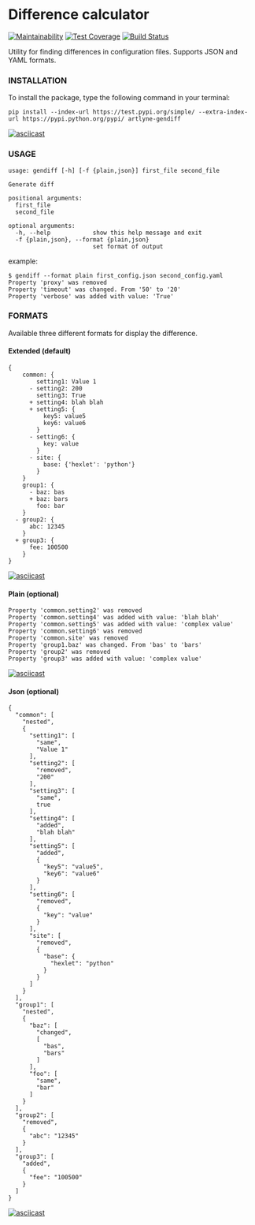 # Difference calculator
[![Maintainability](https://api.codeclimate.com/v1/badges/1d3accb9e09bfeb138d6/maintainability)](https://codeclimate.com/github/Artlyne/python-project-lvl2/maintainability)
[![Test Coverage](https://api.codeclimate.com/v1/badges/1d3accb9e09bfeb138d6/test_coverage)](https://codeclimate.com/github/Artlyne/python-project-lvl2/test_coverage)
[![Build Status](https://travis-ci.com/Artlyne/python-project-lvl2.svg?branch=master)](https://travis-ci.com/Artlyne/python-project-lvl2)

Utility for finding differences in configuration files. Supports JSON and YAML formats.

### INSTALLATION
To install the package, type the following command in your terminal:
```
pip install --index-url https://test.pypi.org/simple/ --extra-index-url https://pypi.python.org/pypi/ artlyne-gendiff
```
[![asciicast](https://asciinema.org/a/AMn2P72QpjZpW7jMh9aZRHL31.svg)](https://asciinema.org/a/AMn2P72QpjZpW7jMh9aZRHL31)

### USAGE
```
usage: gendiff [-h] [-f {plain,json}] first_file second_file

Generate diff

positional arguments:
  first_file
  second_file

optional arguments:
  -h, --help            show this help message and exit
  -f {plain,json}, --format {plain,json}
                        set format of output
```
example:
```
$ gendiff --format plain first_config.json second_config.yaml
Property 'proxy' was removed
Property 'timeout' was changed. From '50' to '20'
Property 'verbose' was added with value: 'True'
```

### FORMATS

Available three different formats for display the difference.

#### Extended (default)
```
{
    common: {
        setting1: Value 1
      - setting2: 200
        setting3: True
      + setting4: blah blah
      + setting5: {
          key5: value5
          key6: value6
        }
      - setting6: {
          key: value
        }
      - site: {
          base: {'hexlet': 'python'}
        }
    }
    group1: {
      - baz: bas
      + baz: bars
        foo: bar
    }
  - group2: {
      abc: 12345
    }
  + group3: {
      fee: 100500
    }
}
```
[![asciicast](https://asciinema.org/a/cjxAi004Ipwno8AJHU2W81rul.svg)](https://asciinema.org/a/cjxAi004Ipwno8AJHU2W81rul)

#### Plain (optional)
```
Property 'common.setting2' was removed
Property 'common.setting4' was added with value: 'blah blah'
Property 'common.setting5' was added with value: 'complex value'
Property 'common.setting6' was removed
Property 'common.site' was removed
Property 'group1.baz' was changed. From 'bas' to 'bars'
Property 'group2' was removed
Property 'group3' was added with value: 'complex value'
```
[![asciicast](https://asciinema.org/a/2P8fcFnY30vb52m5R5p5206zX.svg)](https://asciinema.org/a/2P8fcFnY30vb52m5R5p5206zX)

#### Json (optional)
```
{
  "common": [
    "nested",
    {
      "setting1": [
        "same",
        "Value 1"
      ],
      "setting2": [
        "removed",
        "200"
      ],
      "setting3": [
        "same",
        true
      ],
      "setting4": [
        "added",
        "blah blah"
      ],
      "setting5": [
        "added",
        {
          "key5": "value5",
          "key6": "value6"
        }
      ],
      "setting6": [
        "removed",
        {
          "key": "value"
        }
      ],
      "site": [
        "removed",
        {
          "base": {
            "hexlet": "python"
          }
        }
      ]
    }
  ],
  "group1": [
    "nested",
    {
      "baz": [
        "changed",
        [
          "bas",
          "bars"
        ]
      ],
      "foo": [
        "same",
        "bar"
      ]
    }
  ],
  "group2": [
    "removed",
    {
      "abc": "12345"
    }
  ],
  "group3": [
    "added",
    {
      "fee": "100500"
    }
  ]
}
```
[![asciicast](https://asciinema.org/a/YAKTK3mW3QMbos0oymXqN02SE.svg)](https://asciinema.org/a/YAKTK3mW3QMbos0oymXqN02SE)
